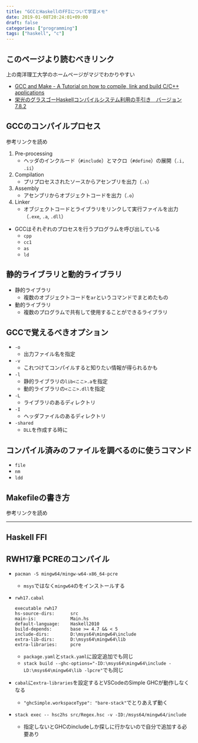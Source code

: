 ```yaml
---
title: "GCCとHaskellのFFIについて学習メモ"
date: 2019-01-08T20:24:01+09:00
draft: false
categories: ["programming"]
tags: ["haskell", "c"]
---
```


## このページより読むべきリンク

上の南洋理工大学のホームページがマジでわかりやすい

- [GCC and Make - A Tutorial on how to compile, link and build C/C++ applications](http://www.ntu.edu.sg/home/ehchua/programming/cpp/gcc_make.html)
- [栄光のグラスゴーHaskellコンパイルシステム利用の手引き　バージョン7.8.2](http://www.kotha.net/ghcguide_ja/latest/)


## GCCのコンパイルプロセス

参考リンクを読め

1. Pre-processing
    - ヘッダのインクルード（`#include`）とマクロ（`#define`）の展開（`.i, .ii`）
2. Compilation
    - プリプロセスされたソースからアセンブリを出力（`.s`）
3. Assembly
    - アセンブリからオブジェクトコードを出力（`.o`）
4. Linker
    - オブジェクトコードとライブラリをリンクして実行ファイルを出力（`.exe`, `.a`, `.dll`）

- GCCはそれぞれのプロセスを行うプログラムを呼び出している
    - `cpp`
    - `cc1`
    - `as`
    - `ld`


## 静的ライブラリと動的ライブラリ

- 静的ライブラリ
    - 複数のオブジェクトコードを`ar`というコマンドでまとめたもの
- 動的ライブラリ
    - 複数のプログラムで共有して使用することができるライブラリ


## GCCで覚えるべきオプション

- `-o`
    - 出力ファイル名を指定
- `-v`
    - これつけてコンパイルすると知りたい情報が得られるかも
- `-l`
    - 静的ライブラリの`lib<ここ>.a`を指定
    - 動的ライブラリの`<ここ>.dll`を指定
- `-L`
    - ライブラリのあるディレクトリ
- `-I`
    - ヘッダファイルのあるディレクトリ
- `-shared`
    - `DLL`を作成する時に


## コンパイル済みのファイルを調べるのに使うコマンド

- `file`
- `nm`
- `ldd`


## Makefileの書き方

参考リンクを読め


----


## Haskell FFI

## RWH17章 PCREのコンパイル

- `pacman -S mingw64/mingw-w64-x86_64-pcre`
    - `msys`ではなく`mingw64`のをインストールする

- `rwh17.cabal`

    ```cabal
    executable rwh17
    hs-source-dirs:      src
    main-is:             Main.hs
    default-language:    Haskell2010
    build-depends:       base >= 4.7 && < 5
    include-dirs:        D:\msys64\mingw64\include
    extra-lib-dirs:      D:\msys64\mingw64\lib
    extra-libraries:     pcre
    ```

    - `package.yaml`と`stack.yaml`に設定追加でも同じ
    - `stack build --ghc-options="-ID:\msys64\mingw64\include -LD:\msys64\mingw64\lib -lpcre"`でも同じ

- `cabal`に`extra-libraries`を設定するとVSCodeのSimple GHCが動作しなくなる
    - `"ghcSimple.workspaceType": "bare-stack"`でとりあえず動く

- `stack exec -- hsc2hs src/Regex.hsc -v -ID:/msys64/mingw64/include`
    - 指定しないとGHCのincludeしか探しに行かないので自分で追加する必要あり

